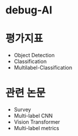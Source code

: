 # debug-AI

# 평가지표  
  * Object Detection
  * Classification
  * Multilabel-Classification

# 관련 논문
  * Survey
  * Multi-label CNN
  * Vision Transformer
  * Multi-label metrics
